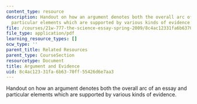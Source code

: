 ```yaml
---
content_type: resource
description: Handout on how an argument denotes both the overall arc of an essay and
  particular elements which are supported by various kinds of evidence.
file: /courses/21w-777-the-science-essay-spring-2009/8c4ac12331fa6b6370ff55426d6e7aa3_MIT21W_777s09_res04_argument.pdf
file_type: application/pdf
learning_resource_types: []
ocw_type: ''
parent_title: Related Resources
parent_type: CourseSection
resourcetype: Document
title: Argument and Evidence
uid: 8c4ac123-31fa-6b63-70ff-55426d6e7aa3
---
```

Handout on how an argument denotes both the overall arc of an essay and particular elements which are supported by various kinds of evidence.

